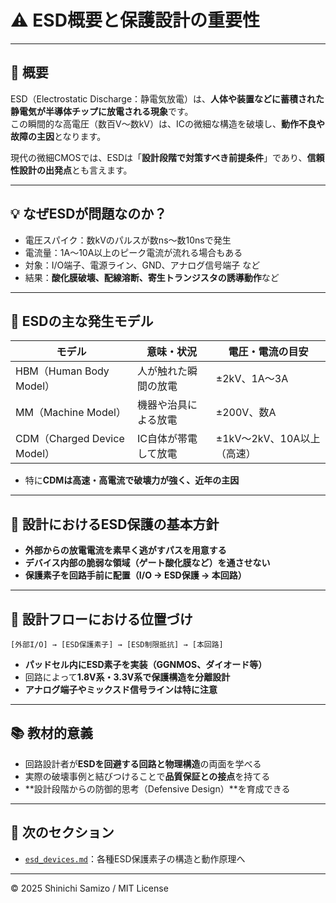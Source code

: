 # ⚠️ ESD概要と保護設計の重要性

---

## 📘 概要

ESD（Electrostatic Discharge：静電気放電）は、**人体や装置などに蓄積された静電気が半導体チップに放電される現象**です。  
この瞬間的な高電圧（数百V〜数kV）は、ICの微細な構造を破壊し、**動作不良や故障の主因**となります。

現代の微細CMOSでは、ESDは「**設計段階で対策すべき前提条件**」であり、**信頼性設計の出発点**とも言えます。

---

## 💡 なぜESDが問題なのか？

- 電圧スパイク：数kVのパルスが数ns〜数10nsで発生
- 電流量：1A〜10A以上のピーク電流が流れる場合もある
- 対象：I/O端子、電源ライン、GND、アナログ信号端子 など
- 結果：**酸化膜破壊、配線溶断、寄生トランジスタの誘導動作**など

---

## 🧪 ESDの主な発生モデル

| モデル | 意味・状況 | 電圧・電流の目安 |
|--------|------------|------------------|
| HBM（Human Body Model） | 人が触れた瞬間の放電 | ±2kV、1A〜3A |
| MM（Machine Model） | 機器や治具による放電 | ±200V、数A |
| CDM（Charged Device Model） | IC自体が帯電して放電 | ±1kV〜2kV、10A以上（高速） |

- 特に**CDMは高速・高電流で破壊力が強く、近年の主因**

---

## 🔧 設計におけるESD保護の基本方針

- **外部からの放電電流を素早く逃がすパスを用意する**
- **デバイス内部の脆弱な領域（ゲート酸化膜など）を通させない**
- **保護素子を回路手前に配置（I/O → ESD保護 → 本回路）**

---

## 🔁 設計フローにおける位置づけ
```
[外部I/O] → [ESD保護素子] → [ESD制限抵抗] → [本回路]
```
- **パッドセル内にESD素子を実装（GGNMOS、ダイオード等）**
- 回路によって**1.8V系・3.3V系で保護構造を分離設計**
- **アナログ端子やミックスド信号ラインは特に注意**

---

## 📚 教材的意義

- 回路設計者が**ESDを回避する回路と物理構造**の両面を学べる  
- 実際の破壊事例と結びつけることで**品質保証との接点**を持てる  
- **設計段階からの防御的思考（Defensive Design）**を育成できる

---

## 🔗 次のセクション

- [`esd_devices.md`](./esd_devices.md)：各種ESD保護素子の構造と動作原理へ

---

© 2025 Shinichi Samizo / MIT License

